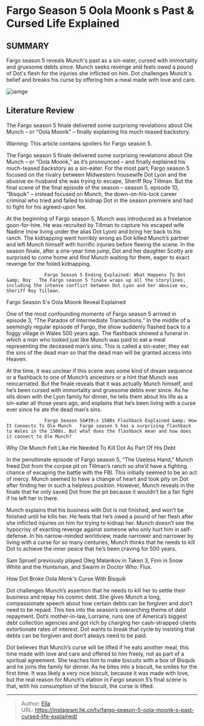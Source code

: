 # Fargo Season 5 Oola Moonk s Past &amp; Cursed Life Explained


## SUMMARY 



  Fargo season 5 reveals Munch&#39;s past as a sin-eater, cursed with immortality and gruesome debts since.   Munch seeks revenge and feels owed a pound of Dot&#39;s flesh for the injuries she inflicted on him.   Dot challenges Munch&#39;s belief and breaks his curse by offering him a meal made with love and care.  

![iamge](https://static1.srcdn.com/wordpress/wp-content/uploads/2024/01/ole-munch-with-a-biscuit-in-fargo.jpg)

## Literature Review

The Fargo season 5 finale delivered some surprising revelations about Ole Munch – or &#34;Oola Moonk&#34; – finally explaining his much-teased backstory.




Warning: This article contains spoilers for Fargo season 5.




The Fargo season 5 finale delivered some surprising revelations about Ole Munch – or “Oola Moonk,” as it’s pronounced – and finally explained his much-teased backstory as a sin-eater. For the most part, Fargo season 5 focused on the rivalry between Midwestern housewife Dot Lyon and the abusive ex-husband she was trying to escape, Sheriff Roy Tillman. But the final scene of the final episode of the season – season 5, episode 10, “Bisquik” – instead focused on Munch, the down-on-his-luck career criminal who tried and failed to kidnap Dot in the season premiere and had to fight for his agreed-upon fee.

At the beginning of Fargo season 5, Munch was introduced as a freelance goon-for-hire. He was recruited by Tillman to capture his escaped wife Nadine (now living under the alias Dot Lyon) and bring her back to his ranch. The kidnapping went horribly wrong as Dot killed Munch’s partner and left Munch himself with horrific injuries before fleeing the scene. In the season finale, after a one-year time jump, Dot and her daughter Scotty are surprised to come home and find Munch waiting for them, eager to exact revenge for the foiled kidnapping.




                  Fargo Season 5 Ending Explained: What Happens To Dot &amp; Roy   The Fargo season 5 finale wraps up all the storylines, including the intense conflict between Dot Lyon and her abusive ex, Sheriff Roy Tillman.   


 Fargo Season 5&#39;s Oola Moonk Reveal Explained 
          

One of the most confounding moments of Fargo season 5 arrived in episode 3, “The Paradox of Intermediate Transactions.” In the middle of a seemingly regular episode of Fargo, the show suddenly flashed back to a foggy village in Wales 500 years ago. The flashback showed a funeral in which a man who looked just like Munch was paid to eat a meal representing the deceased man’s sins. This is called a sin-eater; they eat the sins of the dead man so that the dead man will be granted access into Heaven.

At the time, it was unclear if this scene was some kind of dream sequence or a flashback to one of Munch’s ancestors or a hint that Munch was reincarnated. But the finale reveals that it was actually Munch himself, and he’s been cursed with immortality and gruesome debts ever since. As he sits down with the Lyon family for dinner, he tells them about his life as a sin-eater all those years ago, and explains that he’s been living with a curse ever since he ate the dead man’s sins.




                  Fargo Season 5&#39;s 1500s Flashback Explained &amp; How It Connects To Ole Munch   Fargo season 5 has a surprising flashback to Wales in the 1500s. But what does the flashback mean and how does it connect to Ole Munch?   



 Why Ole Munch Felt Like He Needed To Kill Dot As Part Of His Debt 
         

In the penultimate episode of Fargo season 5, “The Useless Hand,” Munch freed Dot from the corpse pit on Tillman’s ranch so she’d have a fighting chance of escaping the battle with the FBI. This initially seemed to be an act of mercy. Munch seemed to have a change of heart and took pity on Dot after finding her in such a helpless position. However, Munch reveals in the finale that he only saved Dot from the pit because it wouldn’t be a fair fight if he left her in there.

Munch explains that his business with Dot is not finished, and won’t be finished until he kills her. He feels that he’s owed a pound of her flesh after she inflicted injuries on him for trying to kidnap her. Munch doesn’t see the hypocrisy of exacting revenge against someone who only hurt him in self-defense. In his narrow-minded worldview, made narrower and narrower by living with a curse for so many centuries, Munch thinks that he needs to kill Dot to achieve the inner peace that he’s been craving for 500 years.






Sam Spruell previously played Oleg Malankov in Taken 3, Finn in Snow White and the Huntsman, and Swarm in Doctor Who: Flux.






 How Dot Broke Oola Monk&#39;s Curse With Bisquik 
          

Dot challenges Munch’s assertion that he needs to kill her to settle their business and repay his cosmic debt. She gives Munch a long, compassionate speech about how certain debts can be forgiven and don’t need to be repaid. This ties into the season’s overarching theme of debt repayment. Dot’s mother-in-law, Lorraine, runs one of America’s biggest debt collection agencies and got rich by charging her cash-strapped clients extortionate rates of interest. Dot wants to break that cycle by insisting that debts can be forgiven and don’t always need to be paid.




Dot believes that Munch’s curse will be lifted if he eats another meal, this time made with love and care and offered to him freely, not as part of a spiritual agreement. She teaches him to make biscuits with a box of Bisquik and he joins the family for dinner. As he bites into a biscuit, he smiles for the first time. It was likely a very nice biscuit, because it was made with love, but the real reason for Munch’s elation in Fargo season 5’s final scene is that, with his consumption of the biscuit, the curse is lifted.



---

> Author: [Ella](https://instagram.hk.cn/)  
> URL: https://instagram.hk.cn/tv/fargo-season-5-oola-moonk-s-past-cursed-life-explained/  

